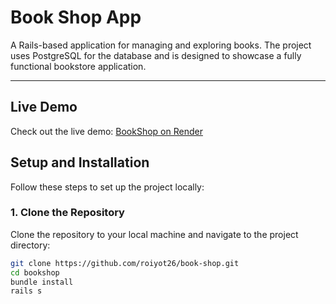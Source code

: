 # **Book Shop App**

A Rails-based application for managing and exploring books. The project uses PostgreSQL for the database and is designed to showcase a fully functional bookstore application.

---

## **Live Demo**
Check out the live demo: [BookShop on Render](https://book-shop-efxa.onrender.com/)
 


## **Setup and Installation**

Follow these steps to set up the project locally:

### **1. Clone the Repository**
Clone the repository to your local machine and navigate to the project directory:
```bash
git clone https://github.com/roiyot26/book-shop.git
cd bookshop
bundle install
rails s
